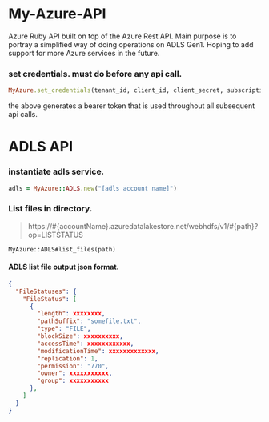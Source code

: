 # My-Azure-API
Azure Ruby API built on top of the Azure Rest API. Main purpose is to portray a simplified way of doing operations on ADLS Gen1. Hoping to add support for more Azure services in the future.

### set credentials. must do before any api call.
```ruby
MyAzure.set_credentials(tenant_id, client_id, client_secret, subscription_id, application_id)
```
the above generates a bearer token that is used throughout all subsequent api calls.

# ADLS API
### instantiate adls service.
```ruby
adls = MyAzure::ADLS.new("[adls account name]")
```

### List files in directory.
> https://#{accountName}.azuredatalakestore.net/webhdfs/v1/#{path}?op=LISTSTATUS

```
MyAzure::ADLS#list_files(path)
```

#### ADLS list file output json format.
```json
{
  "FileStatuses": {
    "FileStatus": [
      {
        "length": xxxxxxxx,
        "pathSuffix": "somefile.txt",
        "type": "FILE",
        "blockSize": xxxxxxxxxx,
        "accessTime": xxxxxxxxxxxx,
        "modificationTime": xxxxxxxxxxxxx,
        "replication": 1,
        "permission": "770",
        "owner": xxxxxxxxxxx,
        "group": xxxxxxxxxxx
      },
    ]
  }
}
```
